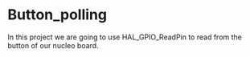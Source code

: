 # Button_polling

In this project we are going to use HAL_GPIO_ReadPin to read from the button of our nucleo board.
